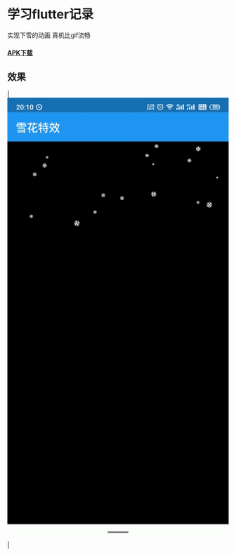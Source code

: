 # 学习flutter记录

实现下雪的动画 
真机比gif流畅

#### <p> [APK下载](https://raw.githubusercontent.com/zhou-Flutter/snowflake/master/assets/app-release.apk)</p>

## 效果

|![](https://raw.githubusercontent.com/zhou-Flutter/snowflake/master/assets/ezgif-2-a9722ca1a49d.gif)|